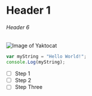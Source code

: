 # Header 1
###### Header 6

![Image of Yaktocat](https://octodex.github.com/images/yaktocat.png)

``` javascript
var myString = "Hello World!";
console.Log(myString);
```

- [ ] Step 1
- [ ] Step 2
- [ ] Step Three
